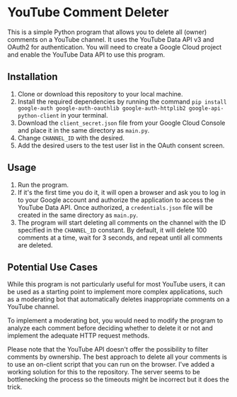 # YouTube Comment Deleter

This is a simple Python program that allows you to delete all (owner) comments on a YouTube channel. It uses the YouTube Data API v3 and OAuth2 for authentication. You will need to create a Google Cloud project and enable the YouTube Data API to use this program.

## Installation

1. Clone or download this repository to your local machine.
2. Install the required dependencies by running the command `pip install google-auth google-auth-oauthlib google-auth-httplib2 google-api-python-client` in your terminal.
3. Download the `client_secret.json` file from your Google Cloud Console and place it in the same directory as `main.py`.
4. Change `CHANNEL_ID` with the desired.
5. Add the desired users to the test user list in the OAuth consent screen.

## Usage

1. Run the program.
2. If it's the first time you do it, it will open a browser and ask you to log in to your Google account and authorize the application to access the YouTube Data API. Once authorized, a `credentials.json` file will be created in the same directory as `main.py`.
3. The program will start deleting all comments on the channel with the ID specified in the `CHANNEL_ID` constant. By default, it will delete 100 comments at a time, wait for 3 seconds, and repeat until all comments are deleted.

## Potential Use Cases

While this program is not particularly useful for most YouTube users, it can be used as a starting point to implement more complex applications, such as a moderating bot that automatically deletes inappropriate comments on a YouTube channel.

To implement a moderating bot, you would need to modify the program to analyze each comment before deciding whether to delete it or not and implement the adequate HTTP request methods.

Please note that the YouTube API doesn't offer the possibility to filter comments by ownership. The best approach to delete all your comments is to use an on-client script that you can run on the browser. I've added a working solution for this to the repository. The server seems to be bottlenecking the process so the timeouts might be incorrect but it does the trick.
